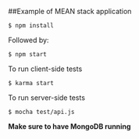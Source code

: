 ##Example of MEAN stack application

```
$ npm install
```
Followed by:
```
$ npm start
```

To run client-side tests
```
$ karma start
```

To run server-side tests
```
$ mocha test/api.js
```

**Make sure to have MongoDB running**
